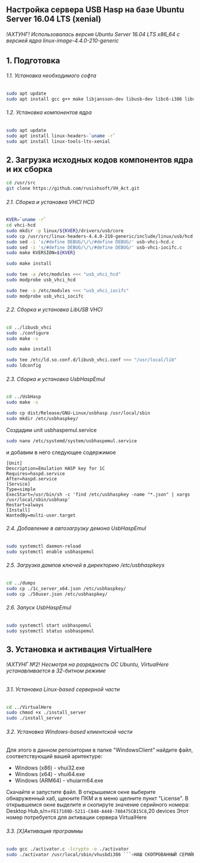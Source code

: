 ## Настройка сервера USB Hasp на базе Ubuntu Server 16.04 LTS (xenial)
###### !АХТУНГ! Использовалась версия Ubuntu Server 16.04 LTS x86_64 с версией ядра linux-image-4.4.0-210-generic

## 1. Подготовка 
###### 1.1. Установка необходимого софта
```sh
sudo apt update
sudo apt install gcc g++ make libjansson-dev libusb-dev libc6-i386 libssl-dev git
```

###### 1.2. Установка компонентов ядра
```sh
sudo apt update
sudo apt install linux-headers-`uname -r`
sudo apt install linux-tools-lts-xenial
```


## 2. Загрузка исходных кодов компонентов ядра и их сборка
```sh
cd /usr/src
git clone https://github.com/rusishsoft/VH_Act.git
```

###### 2.1. Сборка и установка VHCI HCD
```sh
KVER=`uname -r`
cd vhci-hcd
sudo mkdir -p linux/${KVER}/drivers/usb/core
sudo cp /usr/src/linux-headers-4.4.0-210-generic/include/linux/usb/hcd.h linux/${KVER}/drivers/usb/core
sudo sed -i 's/#define DEBUG/\/\/#define DEBUG/' usb-vhci-hcd.c
sudo sed -i 's/#define DEBUG/\/\/#define DEBUG/' usb-vhci-iocifc.c
sudo make KVERSION=${KVER}

sudo make install

sudo tee -a /etc/modules <<< "usb_vhci_hcd"
sudo modprobe usb_vhci_hcd

sudo tee -a /etc/modules <<< "usb_vhci_iocifc"
sudo modprobe usb_vhci_iocifc
```

###### 2.2. Сборка и установка LibUSB VHCI
```sh
cd ../libusb_vhci
sudo ./configure
sudo make -s

sudo make install

sudo tee /etc/ld.so.conf.d/libusb_vhci.conf <<< "/usr/local/lib"
sudo ldconfig
```

###### 2.3. Сборка и установка UsbHaspEmul
```sh
cd ../UsbHasp
sudo make -s

sudo cp dist/Release/GNU-Linux/usbhasp /usr/local/sbin
sudo mkdir /etc/usbhaspkey/
```

Создадим unit usbhaspemul.service
```sh
sudo nano /etc/systemd/system/usbhaspemul.service
```
и добавим в него следующее содержимое
```unit
[Unit]
Description=Emulation HASP key for 1C
Requires=haspd.service
After=haspd.service
[Service]
Type=simple
ExecStart=/usr/bin/sh -c 'find /etc/usbhaspkey -name "*.json" | xargs /usr/local/sbin/usbhasp'
Restart=always
[Install]
WantedBy=multi-user.target
```

###### 2.4. Добавление в автозагрузку демона UsbHaspEmul
```sh
sudo systemctl daemon-reload
sudo systemctl enable usbhaspemul
```

###### 2.5. Загрузка дампов ключей в директорию /etc/usbhaspkeys
```sh
cd ../dumps
sudo cp ./1c_server_x64.json /etc/usbhaspkey/
sudo cp ./50user.json /etc/usbhaspkey/
```

###### 2.6. Запуск UsbHaspEmul
```sh
sudo systemctl start usbhaspemul
sudo systemctl status usbhaspemul
```

## 3. Установка и активация VirtualHere
###### !АХТУНГ №2! Несмотря на разрядность ОС Ubuntu, VirtualHere устанавливается в 32-битном режиме

###### 3.1. Установка Linux-based серверной части
```sh
cd ../VirtualHere
sudo chmod +x ./install_server
sudo ./install_server
```

###### 3.2. Установка Windows-based клиентской части
Для этого в данном репозитории в папке "WindowsClient" найдите файл, соответствующий вашей аритектуре:
* Windows (x86) - vhui32.exe
* Windows (x64) - vhui64.exe
* Windows (ARM64) - vhuiarm64.exe

Скачайте и запустите файл.
В открышемся окне выберите обнаруженный хаб, щекните ПКМ и в меню щелните пункт "License".
В открывшемся окне выделите и скопируте значение серийного номера:
Desktop Hub,s/n=```FE17189D-5211-C848-A448-788475CB15C8```,20 devices
Этот номер потребуется для активации сервера VirtualHere

###### 3.3. [Х]Активация программы
```sh
sudo gcc ./activator.c -lcrypto -o ./activator
sudo ./activator /usr/local/sbin/vhusbdi386 ```<НАШ СКОПРОВАННЫЙ СЕРИЙНЫЙ НОМЕР>```

```

